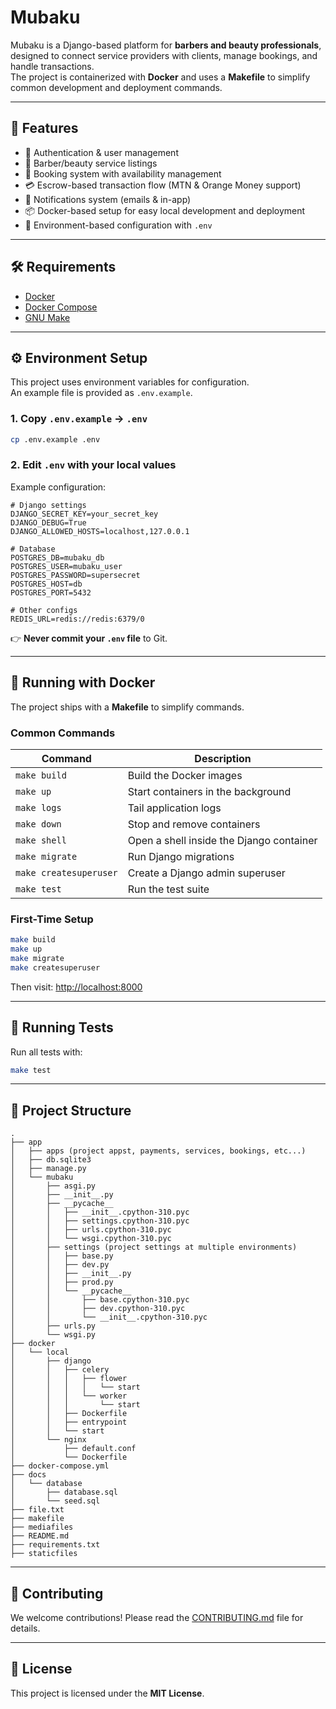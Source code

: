 
# Mubaku

Mubaku is a Django-based platform for **barbers and beauty professionals**, designed to connect service providers with clients, manage bookings, and handle transactions.  
The project is containerized with **Docker** and uses a **Makefile** to simplify common development and deployment commands.

---

## 🚀 Features

- 🔑 Authentication & user management  
- 💈 Barber/beauty service listings  
- 📅 Booking system with availability management  
- 💳 Escrow-based transaction flow (MTN & Orange Money support)  
- 📩 Notifications system (emails & in-app)  
- 📦 Docker-based setup for easy local development and deployment  
- 🧩 Environment-based configuration with `.env`  

---

## 🛠 Requirements

- [Docker](https://docs.docker.com/get-docker/)  
- [Docker Compose](https://docs.docker.com/compose/)  
- [GNU Make](https://www.gnu.org/software/make/)

---

## ⚙️ Environment Setup

This project uses environment variables for configuration.  
An example file is provided as `.env.example`.

### 1. Copy `.env.example` → `.env`

```bash
cp .env.example .env
````

### 2. Edit `.env` with your local values

Example configuration:

```env
# Django settings
DJANGO_SECRET_KEY=your_secret_key
DJANGO_DEBUG=True
DJANGO_ALLOWED_HOSTS=localhost,127.0.0.1

# Database
POSTGRES_DB=mubaku_db
POSTGRES_USER=mubaku_user
POSTGRES_PASSWORD=supersecret
POSTGRES_HOST=db
POSTGRES_PORT=5432

# Other configs
REDIS_URL=redis://redis:6379/0
```

👉 **Never commit your `.env` file** to Git.

---

## 🐳 Running with Docker

The project ships with a **Makefile** to simplify commands.

### Common Commands

| Command                | Description                              |
| ---------------------- | ---------------------------------------- |
| `make build`           | Build the Docker images                  |
| `make up`              | Start containers in the background       |
| `make logs`            | Tail application logs                    |
| `make down`            | Stop and remove containers               |
| `make shell`           | Open a shell inside the Django container |
| `make migrate`         | Run Django migrations                    |
| `make createsuperuser` | Create a Django admin superuser          |
| `make test`            | Run the test suite                       |

### First-Time Setup

```bash
make build
make up
make migrate
make createsuperuser
```

Then visit: [http://localhost:8000](http://localhost:8000)

---

## 🧪 Running Tests

Run all tests with:

```bash
make test
```

---

## 📂 Project Structure

```
.
├── app
│   ├── apps (project appst, payments, services, bookings, etc...)
│   ├── db.sqlite3
│   ├── manage.py
│   └── mubaku
│       ├── asgi.py
│       ├── __init__.py
│       ├── __pycache__
│       │   ├── __init__.cpython-310.pyc
│       │   ├── settings.cpython-310.pyc
│       │   ├── urls.cpython-310.pyc
│       │   └── wsgi.cpython-310.pyc
│       ├── settings (project settings at multiple environments)
│       │   ├── base.py
│       │   ├── dev.py
│       │   ├── __init__.py
│       │   ├── prod.py
│       │   └── __pycache__
│       │       ├── base.cpython-310.pyc
│       │       ├── dev.cpython-310.pyc
│       │       └── __init__.cpython-310.pyc
│       ├── urls.py
│       └── wsgi.py
├── docker
│   └── local
│       ├── django
│       │   ├── celery
│       │   │   ├── flower
│       │   │   │   └── start
│       │   │   └── worker
│       │   │       └── start
│       │   ├── Dockerfile
│       │   ├── entrypoint
│       │   └── start
│       └── nginx
│           ├── default.conf
│           └── Dockerfile
├── docker-compose.yml
├── docs
│   └── database
│       ├── database.sql
│       └── seed.sql
├── file.txt
├── makefile
├── mediafiles
├── README.md
├── requirements.txt
├── staticfiles
```
---

## 🤝 Contributing

We welcome contributions! Please read the [CONTRIBUTING.md](CONTRIBUTING.md) file for details.

---

## 📜 License

This project is licensed under the **MIT License**.


